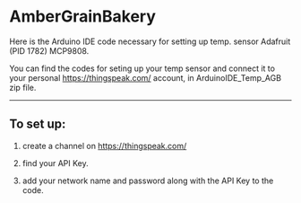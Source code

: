 # AmberGrainBakery

Here is the Arduino IDE code necessary for setting up temp. sensor Adafruit (PID 1782) MCP9808. 

You can find the codes for seting up your temp sensor and connect it to your personal https://thingspeak.com/ account, in ArduinoIDE_Temp_AGB zip file.

-------------
To set up:
-------------

1. create a channel on https://thingspeak.com/

2. find your API Key.

3. add your network name and password along with the API Key to the code.

